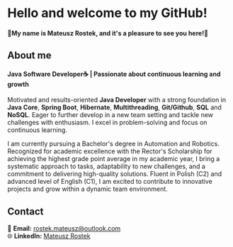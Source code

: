 # Hello and welcome to my GitHub!

#### 👋My name is Mateusz Rostek, and it's a pleasure to see you here!👋  

## About me
#### Java Software Developer☕ | Passionate about continuous learning and growth

Motivated and results-oriented **Java Developer** with a strong foundation in **Java Core**, **Spring Boot**, **Hibernate**, **Multithreading**, **Git/Github**, **SQL** and **NoSQL**. Eager to further develop in a new team setting and tackle new challenges with enthusiasm. I excel in problem-solving and focus on continuous learning.

I am currently pursuing a Bachelor's degree in Automation and Robotics. Recognized for academic excellence with the Rector's Scholarship for achieving the highest grade point average in my academic year, I bring a systematic approach to tasks, adaptability to new challenges, and a commitment to delivering high-quality solutions. Fluent in Polish (C2) and advanced level of English (C1), I am excited to contribute to innovative projects and grow within a dynamic team environment.

## Contact
📧 **Email:** rostek.mateusz@outlook.com  
🌐 **LinkedIn:** [Mateusz Rostek](https://www.linkedin.com/in/mateuszrostek/)

